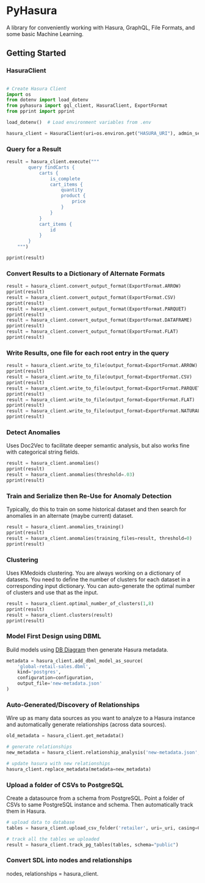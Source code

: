 # PyHasura

A library for conveniently working with Hasura, GraphQL, File Formats, and some basic Machine Learning.

## Getting Started

### HasuraClient

```python

# Create Hasura Client
import os
from dotenv import load_dotenv
from pyhasura import gql_client, HasuraClient, ExportFormat
from pprint import pprint

load_dotenv()  # Load environment variables from .env

hasura_client = HasuraClient(uri=os.environ.get("HASURA_URI"), admin_secret=os.environ.get("HASURA_ADMIN_SECRET"))
```

### Query for a Result

```python
result = hasura_client.execute("""
        query findCarts {
            carts {
                is_complete
                cart_items {
                    quantity
                    product {
                        price
                    }
                }
            }
            cart_items {
                id
            }
        }
    """)

pprint(result)
```

### Convert Results to a Dictionary of Alternate Formats

```python
result = hasura_client.convert_output_format(ExportFormat.ARROW)
pprint(result)
result = hasura_client.convert_output_format(ExportFormat.CSV)
pprint(result)
result = hasura_client.convert_output_format(ExportFormat.PARQUET)
pprint(result)
result = hasura_client.convert_output_format(ExportFormat.DATAFRAME)
pprint(result)
result = hasura_client.convert_output_format(ExportFormat.FLAT)
pprint(result)
```

### Write Results, one file for each root entry in the query
```python
result = hasura_client.write_to_file(output_format=ExportFormat.ARROW)
pprint(result)
result = hasura_client.write_to_file(output_format=ExportFormat.CSV)
pprint(result)
result = hasura_client.write_to_file(output_format=ExportFormat.PARQUET)
pprint(result)
result = hasura_client.write_to_file(output_format=ExportFormat.FLAT)
pprint(result)
result = hasura_client.write_to_file(output_format=ExportFormat.NATURAL)
pprint(result)
```

### Detect Anomalies

Uses Doc2Vec to facilitate deeper semantic analysis, but also works fine with categorical string fields.

```python
result = hasura_client.anomalies()
pprint(result)
result = hasura_client.anomalies(threshold=.03)
pprint(result)
```

### Train and Serialize then Re-Use for Anomaly Detection

Typically, do this to train on some historical dataset and then
search for anomalies in an alternate (maybe current) dataset.
```python
result = hasura_client.anomalies_training()
pprint(result)
result = hasura_client.anomalies(training_files=result, threshold=0)
pprint(result)
```

### Clustering

Uses KMedoids clustering. You are always working on a dictionary of datasets.
You need to define the number of clusters for each dataset in a corresponding input dictionary.
You can auto-generate the optimal number of clusters and use that as the input.
```python
result = hasura_client.optimal_number_of_clusters(1,8)
pprint(result)
result = hasura_client.clusters(result)
pprint(result)
```

### Model First Design using DBML

Build models using [DB Diagram](https://dbdiagram.io/) then generate Hasura metadata.
```python
metadata = hasura_client.add_dbml_model_as_source(
    'global-retail-sales.dbml',
    kind='postgres',
    configuration=configuration,
    output_file='new-metadata.json'
)
```

### Auto-Generated/Discovery of Relationships

Wire up as many data sources as you want to analyze to a Hasura instance
and automatically generate relationships (across data sources).
```python
old_metadata = hasura_client.get_metadata()

# generate relationships
new_metadata = hasura_client.relationship_analysis('new-metadata.json', entity_synonyms={"Stores": ["warehouse"]})

# update hasura with new relationships
hasura_client.replace_metadata(metadata=new_metadata)

```

### Upload a folder of CSVs to PostgreSQL

Create a datasource from a schema from PostgreSQL.
Point a folder of CSVs to same PostgreSQL instance and schema.
Then automatically track them in Hasura.

```python
# upload data to database
tables = hasura_client.upload_csv_folder('retailer', uri=_uri, casing=Casing.camel)

# track all the tables we uploaded
result = hasura_client.track_pg_tables(tables, schema="public")
```
### Convert SDL into nodes and relationships

nodes, relationships = hasura_client.
